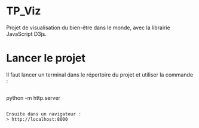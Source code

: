 # TP_Viz
Projet de visualisation du bien-être dans le monde, avec la librairie JavaScript D3js.

# Lancer le projet
Il faut lancer un terminal dans le répertoire du projet et utiliser la commande :
> ```sh
python -m http.server
```

Ensuite dans un navigateur : 
> http://localhost:8000
